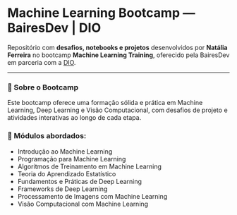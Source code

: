 # Machine Learning Bootcamp — BairesDev | DIO

Repositório com **desafios, notebooks e projetos** desenvolvidos por **Natália Ferreira** no bootcamp **Machine Learning Training**, oferecido pela BairesDev em parceria com a [DIO](https://web.dio.me).

---

### 🚀 Sobre o Bootcamp

Este bootcamp oferece uma formação sólida e prática em Machine Learning, Deep Learning e Visão Computacional, com desafios de projeto e atividades interativas ao longo de cada etapa.

### 🧩 Módulos abordados:

- Introdução ao Machine Learning  
- Programação para Machine Learning  
- Algoritmos de Treinamento em Machine Learning  
- Teoria do Aprendizado Estatístico  
- Fundamentos e Práticas de Deep Learning  
- Frameworks de Deep Learning  
- Processamento de Imagens com Machine Learning  
- Visão Computacional com Machine Learning  

